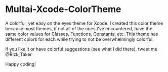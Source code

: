 # Multai-Xcode-ColorTheme

A colorful, yet easy on the eyes theme for Xcode. I created this color theme because most themes, if not all of the ones I've encountered, have the same color values for Classes, Functions, Constants, etc. This theme has different colors for each while trying to not be overwhelmingly colorful.

If you like it or have colorful suggestions (see what I did there), tweet me @Rizk_Taker

Happy coding!
